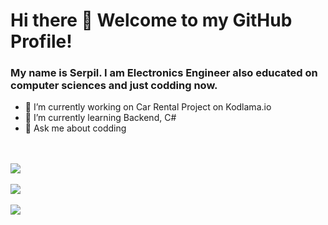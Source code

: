 # Hi there 👋 Welcome to my GitHub Profile!

### My name is Serpil. I am Electronics Engineer also educated on computer sciences and just codding now.

- 🔭 I’m currently working on Car Rental Project on Kodlama.io
- 🌱 I’m currently learning Backend, C#
- 💬 Ask me about codding

<br></br>
![](https://komarev.com/ghpvc/?username=SerpilTY&style=flat&label=Visits)
<br></br>
![](https://github-readme-stats.vercel.app/api/top-langs/?username=SerpilTY)
<br></br>
<img src="https://github-readme-stats.vercel.app/api?username=SerpilTY" />
